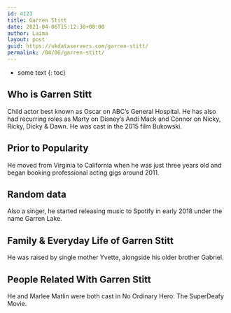 ```yaml
---
id: 4123
title: Garren Stitt
date: 2021-04-06T15:12:30+00:00
author: Laima
layout: post
guid: https://ukdataservers.com/garren-stitt/
permalink: /04/06/garren-stitt/
---
```


* some text
{: toc}


## Who is Garren Stitt
                  
                  
                  
Child actor best known as Oscar on ABC&#8217;s General Hospital. He has also had recurring roles as Marty on Disney&#8217;s Andi Mack and Connor on Nicky, Ricky, Dicky & Dawn. He was cast in the 2015 film Bukowski. 
                  
              
            
              
            
                
                
                
## Prior to Popularity
                  
                  
                  
He moved from Virginia to California when he was just three years old and began booking professional acting gigs around 2011. 
                  
              
            
              
            
                
                
                
## Random data
                  
                  
                  
Also a singer, he started releasing music to Spotify in early 2018 under the name Garren Lake.
                  
              
            
              
            
                
                
                
## Family & Everyday Life of Garren Stitt
                  
                  
                  
He was raised by single mother Yvette, alongside his older brother Gabriel.
                  
              
            
              
            
                
                
                
## People Related With Garren Stitt
                  
                  
                  
He and Marlee Matlin were both cast in No Ordinary Hero: The SuperDeafy Movie. 
                  
              
            
              
            
                
              
            
              
              
            
            
              
            
          
          
          